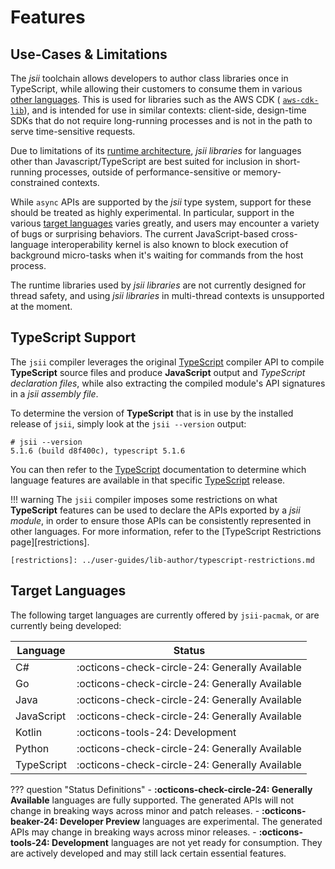 # Features

## Use-Cases & Limitations

The _jsii_ toolchain allows developers to author class libraries once in TypeScript, while allowing their customers to
consume them in various [other languages](#target-languages). This is used for libraries such as the AWS CDK (
[`aws-cdk-lib`](https://npmjs.com/package/aws-cdk-lib)), and is intended for use in similar contexts: client-side,
design-time SDKs that do not require long-running processes and is not in the path to serve time-sensitive requests.

Due to limitations of its [runtime architecture](./runtime-architecture.md), _jsii libraries_ for languages other than
Javascript/TypeScript are best suited for inclusion in short-running processes, outside of performance-sensitive or
memory-constrained contexts.

While `async` APIs are supported by the _jsii_ type system, support for these should be treated as highly experimental.
In particular, support in the various [target languages](#target-languages) varies greatly, and users may encounter a
variety of bugs or surprising behaviors. The current JavaScript-based cross-language interoperability kernel is also
known to block execution of background micro-tasks when it's waiting for commands from the host process.

The runtime libraries used by _jsii libraries_ are not currently designed for thread safety, and using _jsii libraries_
in multi-thread contexts is unsupported at the moment.

## TypeScript Support

The `jsii` compiler leverages the original [TypeScript] compiler API to compile **TypeScript** source files and produce
**JavaScript** output and _TypeScript declaration files_, while also extracting the compiled module's API signatures in
a _jsii assembly file_.

To determine the version of **TypeScript** that is in use by the installed release of `jsii`, simply look at the
`jsii --version` output:

```console
# jsii --version
5.1.6 (build d8f400c), typescript 5.1.6
```

You can then refer to the [TypeScript] documentation to determine which language features are available in that specific
[TypeScript] release.

!!! warning
    The `jsii` compiler imposes some restrictions on what **TypeScript** features can be used to declare the APIs
    exported by a *jsii module*, in order to ensure those APIs can be consistently represented in other languages. For
    more information, refer to the [TypeScript Restrictions page][restrictions].

    [restrictions]: ../user-guides/lib-author/typescript-restrictions.md

[typescript]: https://www.typescriptlang.org

## Target Languages

The following target languages are currently offered by `jsii-pacmak`, or are currently being developed:

| Language   | Status                                         |
| ---------- | ---------------------------------------------- |
| C#         | :octicons-check-circle-24: Generally Available |
| Go         | :octicons-check-circle-24: Generally Available |
| Java       | :octicons-check-circle-24: Generally Available |
| JavaScript | :octicons-check-circle-24: Generally Available |
| Kotlin     | :octicons-tools-24:        Development         |
| Python     | :octicons-check-circle-24: Generally Available |
| TypeScript | :octicons-check-circle-24: Generally Available |

??? question "Status Definitions"
    - **:octicons-check-circle-24: Generally Available** languages are fully supported. The generated APIs will not
      change in breaking ways across minor and patch releases.
    - **:octicons-beaker-24: Developer Preview** languages are experimental. The generated APIs may change in breaking
      ways across minor releases.
    - **:octicons-tools-24: Development** languages are not yet ready for consumption. They are actively developed and
      may still lack certain essential features.
